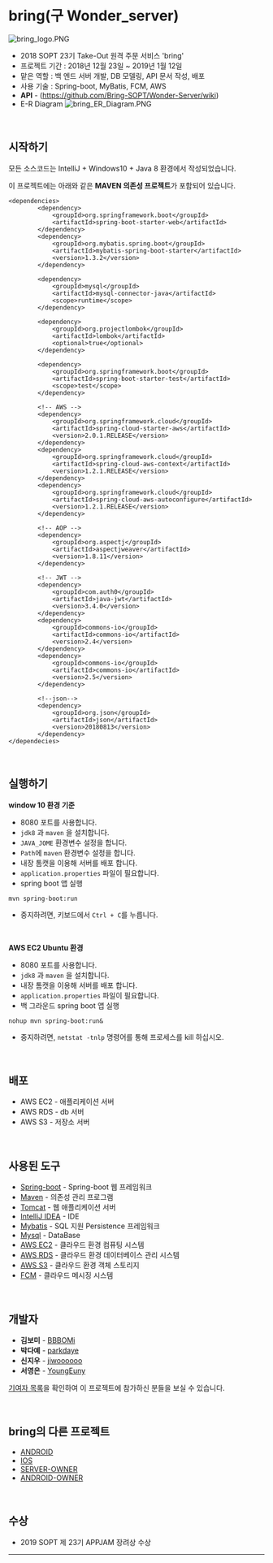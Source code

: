 # bring(구 Wonder_server)

![bring_logo.PNG](https://github.com/BBBOMi/Wonder-Server/blob/master/img/bring_logo.PNG)

- 2018 SOPT 23기 Take-Out 원격 주문 서비스 'bring'
- 프로젝트 기간 : 2018년 12월 23일 ~ 2019년 1월 12일
- 맡은 역할 : 백 엔드 서버 개발, DB 모델링, API 문서 작성, 배포
- 사용 기술 : Spring-boot, MyBatis, FCM, AWS
- **API** - (<https://github.com/Bring-SOPT/Wonder-Server/wiki>)  
- E-R Diagram
  ![bring_ER_Diagram.PNG](https://github.com/BBBOMi/Wonder-Server/blob/master/img/bring_ER_Diagram.PNG)

<br>

## 시작하기

모든 소스코드는 IntelliJ + Windows10 + Java 8 환경에서 작성되었습니다.<br>

이 프로젝트에는 아래와 같은 **MAVEN 의존성 프로젝트**가 포함되어 있습니다.

```
<dependencies>
        <dependency>
            <groupId>org.springframework.boot</groupId>
            <artifactId>spring-boot-starter-web</artifactId>
        </dependency>
        <dependency>
            <groupId>org.mybatis.spring.boot</groupId>
            <artifactId>mybatis-spring-boot-starter</artifactId>
            <version>1.3.2</version>
        </dependency>

        <dependency>
            <groupId>mysql</groupId>
            <artifactId>mysql-connector-java</artifactId>
            <scope>runtime</scope>
        </dependency>
        
        <dependency>
            <groupId>org.projectlombok</groupId>
            <artifactId>lombok</artifactId>
            <optional>true</optional>
        </dependency>
        
        <dependency>
            <groupId>org.springframework.boot</groupId>
            <artifactId>spring-boot-starter-test</artifactId>
            <scope>test</scope>
        </dependency>

        <!-- AWS -->
        <dependency>
            <groupId>org.springframework.cloud</groupId>
            <artifactId>spring-cloud-starter-aws</artifactId>
            <version>2.0.1.RELEASE</version>
        </dependency>
        <dependency>
            <groupId>org.springframework.cloud</groupId>
            <artifactId>spring-cloud-aws-context</artifactId>
            <version>1.2.1.RELEASE</version>
        </dependency>
        <dependency>
            <groupId>org.springframework.cloud</groupId>
            <artifactId>spring-cloud-aws-autoconfigure</artifactId>
            <version>1.2.1.RELEASE</version>
        </dependency>

        <!-- AOP -->
        <dependency>
            <groupId>org.aspectj</groupId>
            <artifactId>aspectjweaver</artifactId>
            <version>1.8.11</version>
        </dependency>

        <!-- JWT -->
        <dependency>
            <groupId>com.auth0</groupId>
            <artifactId>java-jwt</artifactId>
            <version>3.4.0</version>
        </dependency>
        <dependency>
            <groupId>commons-io</groupId>
            <artifactId>commons-io</artifactId>
            <version>2.4</version>
        </dependency>
        <dependency>
            <groupId>commons-io</groupId>
            <artifactId>commons-io</artifactId>
            <version>2.5</version>
        </dependency>
        
        <!--json-->
        <dependency>
            <groupId>org.json</groupId>
            <artifactId>json</artifactId>
            <version>20180813</version>
        </dependency>
</dependecies>
```


<br>

## 실행하기

**window 10 환경 기준**
- 8080 포트를 사용합니다.
- `jdk8` 과 `maven` 을 설치합니다.
- `JAVA_JOME` 환경변수 설정을 합니다.
- `Path`에 `maven` 환경변수 설정을 합니다.
- 내장 톰캣을 이용해 서버를 배포 합니다.
- `application.properties` 파일이 필요합니다.
- spring boot 앱 실행
```
mvn spring-boot:run
```
- 중지하려면, 키보드에서 `Ctrl + C`를 누릅니다. 


<br>

**AWS EC2 Ubuntu 환경**
- 8080 포트를 사용합니다.
- `jdk8` 과 `maven` 을 설치합니다.
- 내장 톰캣을 이용해 서버를 배포 합니다.
- `application.properties` 파일이 필요합니다.
- 백 그라운드 spring boot 앱 실행

```
nohup mvn spring-boot:run&
```
- 중지하려면, `netstat -tnlp` 명령어를 통해 프로세스를 kill 하십시오.

<br>

## 배포

- AWS EC2 - 애플리케이션 서버
- AWS RDS - db 서버
- AWS S3 - 저장소 서버

<br>

## 사용된 도구

- [Spring-boot](https://spring.io/projects/spring-boot) - Spring-boot 웹 프레임워크
- [Maven](https://maven.apache.org/) - 의존성 관리 프로그램
- [Tomcat](http://tomcat.apache.org/) - 웹 애플리케이션 서버
- [IntelliJ IDEA](https://www.jetbrains.com/idea/) - IDE
- [Mybatis](http://www.mybatis.org/mybatis-3/ko/index.html) - SQL 지원 Persistence 프레임워크
- [Mysql](https://www.mysql.com/) - DataBase
- [AWS EC2](https://aws.amazon.com/ko/ec2/?sc_channel=PS&sc_campaign=acquisition_KR&sc_publisher=google&sc_medium=english_ec2_b&sc_content=ec2_e&sc_detail=aws%20ec2&sc_category=ec2&sc_segment=177228231544&sc_matchtype=e&sc_country=KR&s_kwcid=AL!4422!3!177228231544!e!!g!!aws%20ec2&ef_id=WkRozwAAAnO-lPWy:20180412120123:s) - 클라우드 환경 컴퓨팅 시스템
- [AWS RDS](https://aws.amazon.com/ko/rds/) - 클라우드 환경 데이터베이스 관리 시스템
- [AWS S3](https://aws.amazon.com/ko/s3/?sc_channel=PS&sc_campaign=acquisition_KR&sc_publisher=google&sc_medium=english_s3_b&sc_content=s3_e&sc_detail=aws%20s3&sc_category=s3&sc_segment=177211245240&sc_matchtype=e&sc_country=KR&s_kwcid=AL!4422!3!177211245240!e!!g!!aws%20s3&ef_id=WkRozwAAAnO-lPWy:20180412120059:s) - 클라우드 환경 객체 스토리지
- [FCM](https://firebase.google.com/docs/cloud-messaging/?hl=ko) - 클라우드 메시징 시스템

<br>

## 개발자

- **김보미** - [BBBOMi](https://github.com/BBBOMi)
- **박다예** - [parkdaye](https://github.com/parkdaye)
- **신지우** - [jiwoooooo](https://github.com/jiwoooooo)
- **서영은** - [YoungEuny](https://github.com/YoungEuny)

[기여자 목록](https://github.com/BBBOMi/Wonder-Server/graphs/contributors)을 확인하여 이 프로젝트에 참가하신 분들을 보실 수 있습니다.

<br>

## bring의 다른 프로젝트

- [ANDROID](https://github.com/Bring-SOPT/Wonder-Android)
- [IOS](https://github.com/Bring-SOPT/Wonder-iOS)
- [SERVER-OWNER](https://github.com/Bring-SOPT/Wonder-Server-Owner)
- [ANDROID-OWNER](https://github.com/Bring-SOPT/Wonder-Android-Owner)

<br>

## 수상

- 2019 SOPT 제 23기 APPJAM 장려상 수상
------
